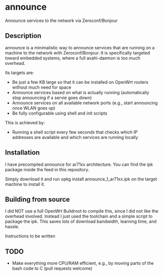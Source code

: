 announce
========

Announce services to the network via Zeroconf/Bonjour

Description
--

announce is a minimalistic way to announce services that are running on a machine to the network with Zeroconf/Bonjour. It is specifically targeted toward embedded systems, where a full avahi-daemon is too much overhead.

Its targets are:
 
* Be just a few KB large so that it can be installed on OpenWrt routers without much need for space
* Announce services based on what is actually running (automatically stop announcing if a servie goes down)
* Announce services on all available network ports (e.g., start announcing once WLAN goes up)
* Be fully configurable using shell and init scripts
 
This is achieved by:

* Running a shell script every few seconds that checks which IP addresses are available and which services are running locally

Installation
--
I have precompiled announce for ar71xx architecture. You can find the ipk package inside the feed in this repository.

Simply download it and run
opkg install announce_1_ar71xx.ipk on the target machine to install it.

Building from source
--
I did NOT use a full OpenWrt Buildroot to compile this, since I did not like the overhead involved. Instead I just used the toolchain and a simple script to package the ipk. This saves lots of download bandwidth, learning time, and hassle.

Instructions to be written
 
TODO
--

* Make everything more CPU/RAM efficient, e.g., by moving parts of the bash code to C (pull requests welcome)
